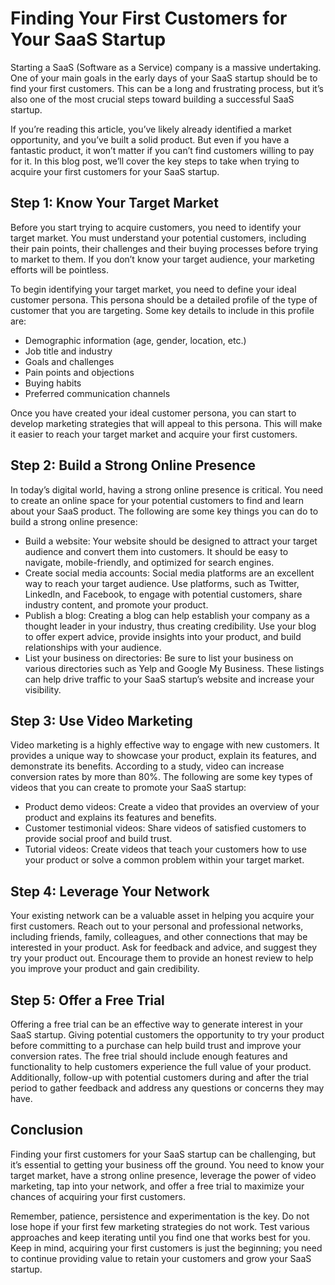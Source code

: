 # Finding Your First Customers for Your SaaS Startup

Starting a SaaS (Software as a Service) company is a massive undertaking. One of your main goals in the early days of your SaaS startup should be to find your first customers. This can be a long and frustrating process, but it’s also one of the most crucial steps toward building a successful SaaS startup.

If you’re reading this article, you’ve likely already identified a market opportunity, and you’ve built a solid product. But even if you have a fantastic product, it won’t matter if you can’t find customers willing to pay for it. In this blog post, we’ll cover the key steps to take when trying to acquire your first customers for your SaaS startup.

## Step 1: Know Your Target Market

Before you start trying to acquire customers, you need to identify your target market. You must understand your potential customers, including their pain points, their challenges and their buying processes before trying to market to them. If you don’t know your target audience, your marketing efforts will be pointless.

To begin identifying your target market, you need to define your ideal customer persona. This persona should be a detailed profile of the type of customer that you are targeting. Some key details to include in this profile are:

- Demographic information (age, gender, location, etc.)
- Job title and industry
- Goals and challenges
- Pain points and objections
- Buying habits
- Preferred communication channels

Once you have created your ideal customer persona, you can start to develop marketing strategies that will appeal to this persona. This will make it easier to reach your target market and acquire your first customers.

## Step 2: Build a Strong Online Presence

In today’s digital world, having a strong online presence is critical. You need to create an online space for your potential customers to find and learn about your SaaS product. The following are some key things you can do to build a strong online presence:

- Build a website: Your website should be designed to attract your target audience and convert them into customers. It should be easy to navigate, mobile-friendly, and optimized for search engines. 
- Create social media accounts: Social media platforms are an excellent way to reach your target audience. Use platforms, such as Twitter, LinkedIn, and Facebook, to engage with potential customers, share industry content, and promote your product.
- Publish a blog: Creating a blog can help establish your company as a thought leader in your industry, thus creating credibility. Use your blog to offer expert advice, provide insights into your product, and build relationships with your audience.
- List your business on directories: Be sure to list your business on various directories such as Yelp and Google My Business. These listings can help drive traffic to your SaaS startup’s website and increase your visibility.

## Step 3: Use Video Marketing

Video marketing is a highly effective way to engage with new customers. It provides a unique way to showcase your product, explain its features, and demonstrate its benefits. According to a study, video can increase conversion rates by more than 80%. The following are some key types of videos that you can create to promote your SaaS startup:

- Product demo videos: Create a video that provides an overview of your product and explains its features and benefits.
- Customer testimonial videos: Share videos of satisfied customers to provide social proof and build trust.
- Tutorial videos: Create videos that teach your customers how to use your product or solve a common problem within your target market.

## Step 4: Leverage Your Network

Your existing network can be a valuable asset in helping you acquire your first customers. Reach out to your personal and professional networks, including friends, family, colleagues, and other connections that may be interested in your product. Ask for feedback and advice, and suggest they try your product out. Encourage them to provide an honest review to help you improve your product and gain credibility.

## Step 5: Offer a Free Trial

Offering a free trial can be an effective way to generate interest in your SaaS startup. Giving potential customers the opportunity to try your product before committing to a purchase can help build trust and improve your conversion rates. The free trial should include enough features and functionality to help customers experience the full value of your product. Additionally, follow-up with potential customers during and after the trial period to gather feedback and address any questions or concerns they may have.

## Conclusion

Finding your first customers for your SaaS startup can be challenging, but it’s essential to getting your business off the ground. You need to know your target market, have a strong online presence, leverage the power of video marketing, tap into your network, and offer a free trial to maximize your chances of acquiring your first customers.

Remember, patience, persistence and experimentation is the key. Do not lose hope if your first few marketing strategies do not work. Test various approaches and keep iterating until you find one that works best for you. Keep in mind, acquiring your first customers is just the beginning; you need to continue providing value to retain your customers and grow your SaaS startup.
